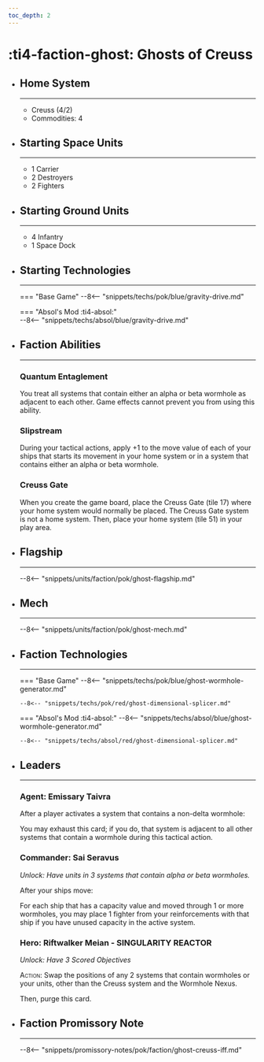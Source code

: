 ```yaml
---
toc_depth: 2
---
```


# :ti4-faction-ghost: Ghosts of Creuss

<div class="grid cards" markdown>

-   ## __Home System__

    ---

    * Creuss (4/2)
    * Commodities: 4

</div>

<div class="grid cards" markdown>

-   ## __Starting Space Units__

    ---

    * 1 Carrier
    * 2 Destroyers
    * 2 Fighters

-   ## __Starting Ground Units__

    ---

    * 4 Infantry
    * 1 Space Dock

-   ## __Starting Technologies__

    ---
    === "Base Game"
        --8<-- "snippets/techs/pok/blue/gravity-drive.md"

    === "Absol's Mod :ti4-absol:"  
        --8<-- "snippets/techs/absol/blue/gravity-drive.md"

-   ## __Faction Abilities__

    ---
    ### **Quantum Entaglement**
    
    You treat all systems that contain either an alpha or beta wormhole as adjacent to each other. Game effects cannot prevent you from using this ability.

    ### **Slipstream**
    
    During your tactical actions, apply +1 to the move value of each of your ships that starts its movement in your home system or in a system that contains either an alpha or beta wormhole.

    ### **Creuss Gate**
    
    When you create the game board, place the Creuss Gate (tile 17) where your home system would normally be placed. The Creuss Gate system is not a home system. 
    Then, place your home system (tile 51) in your play area.

-   ## __Flagship__

    ---
    --8<-- "snippets/units/faction/pok/ghost-flagship.md"

-   ## __Mech__

    ---
    --8<-- "snippets/units/faction/pok/ghost-mech.md"

</div>

<div class="grid cards" markdown>

-   ## __Faction Technologies__

    ---
    === "Base Game"
        --8<-- "snippets/techs/pok/blue/ghost-wormhole-generator.md"

        --8<-- "snippets/techs/pok/red/ghost-dimensional-splicer.md"

    === "Absol's Mod :ti4-absol:"
        --8<-- "snippets/techs/absol/blue/ghost-wormhole-generator.md"

        --8<-- "snippets/techs/absol/red/ghost-dimensional-splicer.md"

-   ## __Leaders__

    ---
    ### **Agent**: Emissary Taivra
    
    After a player activates a system that contains a non-delta wormhole:

    You may exhaust this card; if you do, that system is adjacent to all other systems that contain a wormhole during this tactical action. 

    ### **Commander**: Sai Seravus
    
    _Unlock: Have units in 3 systems that contain alpha or beta wormholes._

    After your ships move:

    For each ship that has a capacity value and moved through 1 or more wormholes, you may place 1 fighter from your reinforcements with that ship if you have unused capacity in the active system. 

    ### **Hero**: Riftwalker Meian - SINGULARITY REACTOR
    
    _Unlock: Have 3 Scored Objectives_

    <span style="font-variant:small-caps;">Action</span>: Swap the positions of any 2 systems that contain wormholes or your units, other than the Creuss system and the Wormhole Nexus.

    Then, purge this card. 

-   ## __Faction Promissory Note__

    ---
    --8<-- "snippets/promissory-notes/pok/faction/ghost-creuss-iff.md"

</div>